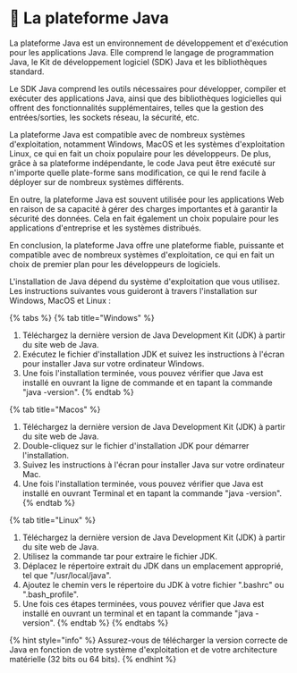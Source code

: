# 🧊 La plateforme Java

La plateforme Java est un environnement de développement et d'exécution pour les applications Java. Elle comprend le langage de programmation Java, le Kit de développement logiciel (SDK) Java et les bibliothèques standard.

Le SDK Java comprend les outils nécessaires pour développer, compiler et exécuter des applications Java, ainsi que des bibliothèques logicielles qui offrent des fonctionnalités supplémentaires, telles que la gestion des entrées/sorties, les sockets réseau, la sécurité, etc.

La plateforme Java est compatible avec de nombreux systèmes d'exploitation, notamment Windows, MacOS et les systèmes d'exploitation Linux, ce qui en fait un choix populaire pour les développeurs. De plus, grâce à sa plateforme indépendante, le code Java peut être exécuté sur n'importe quelle plate-forme sans modification, ce qui le rend facile à déployer sur de nombreux systèmes différents.

En outre, la plateforme Java est souvent utilisée pour les applications Web en raison de sa capacité à gérer des charges importantes et à garantir la sécurité des données. Cela en fait également un choix populaire pour les applications d'entreprise et les systèmes distribués.

En conclusion, la plateforme Java offre une plateforme fiable, puissante et compatible avec de nombreux systèmes d'exploitation, ce qui en fait un choix de premier plan pour les développeurs de logiciels.

L'installation de Java dépend du système d'exploitation que vous utilisez. Les instructions suivantes vous guideront à travers l'installation sur Windows, MacOS et Linux :

{% tabs %}
{% tab title="Windows" %}
1. Téléchargez la dernière version de Java Development Kit (JDK) à partir du site web de Java.
2. Exécutez le fichier d'installation JDK et suivez les instructions à l'écran pour installer Java sur votre ordinateur Windows.
3. Une fois l'installation terminée, vous pouvez vérifier que Java est installé en ouvrant la ligne de commande et en tapant la commande "java -version".
{% endtab %}

{% tab title="Macos" %}
1. Téléchargez la dernière version de Java Development Kit (JDK) à partir du site web de Java.
2. Double-cliquez sur le fichier d'installation JDK pour démarrer l'installation.
3. Suivez les instructions à l'écran pour installer Java sur votre ordinateur Mac.
4. Une fois l'installation terminée, vous pouvez vérifier que Java est installé en ouvrant Terminal et en tapant la commande "java -version".
{% endtab %}

{% tab title="Linux" %}
1. Téléchargez la dernière version de Java Development Kit (JDK) à partir du site web de Java.
2. Utilisez la commande tar pour extraire le fichier JDK.
3. Déplacez le répertoire extrait du JDK dans un emplacement approprié, tel que "/usr/local/java".
4. Ajoutez le chemin vers le répertoire du JDK à votre fichier ".bashrc" ou ".bash\_profile".
5. Une fois ces étapes terminées, vous pouvez vérifier que Java est installé en ouvrant un terminal et en tapant la commande "java -version".
{% endtab %}
{% endtabs %}

{% hint style="info" %}
Assurez-vous de télécharger la version correcte de Java en fonction de votre système d'exploitation et de votre architecture matérielle (32 bits ou 64 bits).
{% endhint %}

